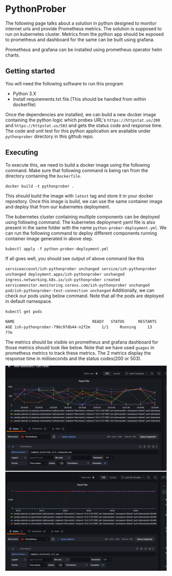 # PythonProber

The following page talks about a solution in python designed to monitor internet urls and provide Prometheus metrics. The solution is supposed to run on kubernetes cluster. Metrics from the python app should be exposed to prometheus and dashboard for the same can be built using grafana.

Prometheus and grafana can be installed using prometheus operator helm charts.

## Getting started
You will need the following software to run this program
* Python 3.X
* Install requirements.txt file.(This should be handled from within dockerfile)

Once the dependencies are installed, we can build a new docker image containing the python logic which probes URL's `https://httpstat.us/200` and `https://httpstat.us/503` and gets the status code and response time. The code and unit test for this python application are available under `pythonprober` directory in this github repo. 


## Executing

To execute this, we need to build a docker image using the following command. Make sure that following command is being ran from the directory containing the `Dockerfile`.

`docker build -t pythonprober .`

This should build the image with `latest` tag and store it in your docker repository. Once this image is build, we can use the same container image and deploy that from our kubernetes deployment.

The kubernetes cluster containing multiple components can be deployed using following command. The kubernetes deployment yaml file is also present in the same folder with the name `python-prober-deployment.yml`. We can run the following command to deploy different components running container image generated in above step.

`kubectl apply -f python-prober-deployment.yml`

If all goes well, you should see output of above command like this

`
serviceaccount/ish-pythonprober unchanged
service/ish-pythonprober unchanged
deployment.apps/ish-pythonprober unchanged
ingress.networking.k8s.io/ish-pythonprober created
servicemonitor.monitoring.coreos.com/ish-pythonprober unchanged
pod/ish-pythonprober-test-connection unchanged
`
Additionally, we can check our pods using below command. Note that all the pods are deployed in default namespace. 

`kubectl get pods`

`
NAME                                  READY   STATUS      RESTARTS   AGE
ish-pythonprober-796c97db44-n2f2m     1/1     Running     13         77m
`

The metrics should be visible on prometheus and grafana dashboard for those metrics should look like below. Note that we have used `guages` in prometheus metrics to track these metrics. The 2 metrics display the response time in milliseconds and the status codes(200 or 503).

![alt text](https://github.com/rahulgulati89/PythonProber/blob/main/Dashboard1.png)
![alt text](https://github.com/rahulgulati89/PythonProber/blob/main/Dashboard2.png)
